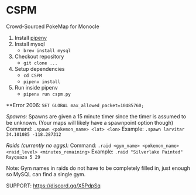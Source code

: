 # CSPM
Crowd-Sourced PokeMap for Monocle

1. Install [pipenv](https://docs.pipenv.org/)
2. Install mysql 
    * `brew install mysql`
3. Checkout repository
    * `git clone ...`
4. Setup dependencies
    * `cd CSPM`
    * `pipenv install`
5. Run inside pipenv
    * `pipenv run cspm.py`

**Error 2006: `SET GLOBAL max_allowed_packet=10485760;`
    
*Spawns:*
Spawns are given a 15 minute timer since the timer is assumed to be unknown. (Your maps will likely have a spawnpoint option though)
Command: ```.spawn <pokemon_name> <lat> <lon>```
Example: ```.spawn larvitar 34.101085 -118.287312```

*Raids (currently no eggs):*
Command: ```.raid <gym_name> <pokemon_name> <raid_level> <minutes_remaining>```
Example: ```.raid "Silverlake Painted" Rayquaza 5 29```

Note: Gym names in raids do not have to be completely filled in, just enough so MySQL can find a single gym.

 
SUPPORT: https://discord.gg/X5PdpSq
